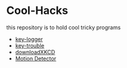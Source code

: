 # Cool-Hacks

this repository is to hold cool tricky programs 
- [key-logger](https://github.com/sumandullat/Cool-Hacks/tree/master/key_logger)
- [key-trouble](https://github.com/sumandullat/Cool-Hacks/tree/master/key_trouble)
- [downloadXKCD](https://github.com/sumandullat/Cool-Hacks/tree/master/downloadXKCD)
- [Motion Detector](motion_detector/)
